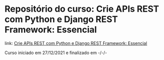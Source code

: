 # Repositório do curso: Crie APIs REST com Python e Django REST Framework: Essencial

link: [Crie APIs REST com Python e Django REST Framework: Essencial](https://www.udemy.com/course/criando-apis-rest-com-django-rest-framework-essencial/)

Curso iniciado em 27/12/2021 e finalizado em -/-/-
